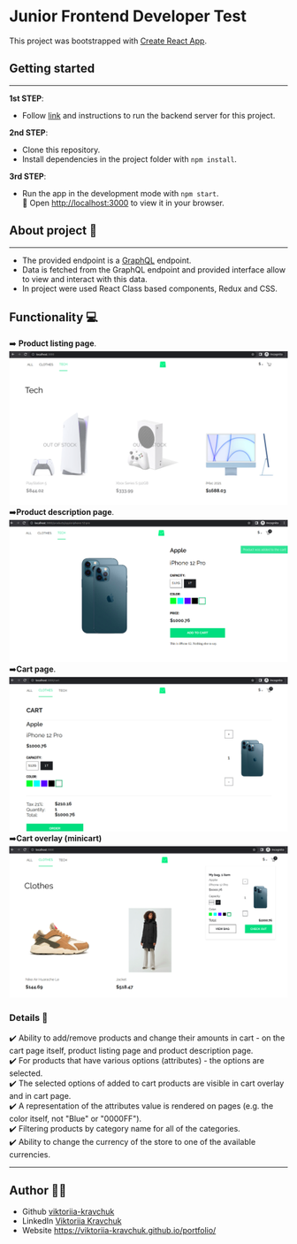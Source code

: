 # Junior Frontend Developer Test


This project was bootstrapped with [Create React App](https://github.com/facebook/create-react-app).

## Getting started

----

**1st STEP**:  

- Follow [link](https://github.com/scandiweb/junior-react-endpoint) and instructions to run the backend server for this project.  

**2nd STEP**:  

- Clone this repository.  
- Install dependencies in the project folder with `npm install`.  

**3rd STEP**:  

- Run the app in the development mode with `npm start`.  
🚀 Open [http://localhost:3000](http://localhost:3000) to view it in your browser.

## About project 📖  

----

- The provided endpoint is a [GraphQL](https://graphql.org/learn/) endpoint.  
- Data is fetched from the GraphQL endpoint and provided interface allow to view and interact with this data.  
- In project were used React Class based components, Redux and CSS.

## Functionality 💻

➡️ **Product listing page**.  
![products](/pdfs/products.png)
➡️**Product description page**.  
![pdp](/pdfs/pdp.png)
➡️**Cart page**.  
![cart](/pdfs/cart.png)
➡️**Cart overlay (minicart)**
![minicart](/pdfs/minicart.png)

### Details 📝  

✔️ Ability to add/remove products and change their amounts in cart - on the cart page itself, product listing page and product description page.  
✔️ For products that have various options (attributes) - the options are selected.  
✔️ The selected options of added to cart products are visible in cart overlay and in cart page.  
✔️ A representation of the attributes value is rendered on pages (e.g. the color itself, not "Blue" or "0000FF").  
✔️ Filtering products by category name for all of the categories.  
✔️ Ability to change the currency of the store to one of the available currencies.  

----

## Author 👩‍💻 

- Github [viktoriia-kravchuk](https://github.com/viktoriia-kravchuk)
- LinkedIn [Viktoriia Kravchuk](www.linkedin.com/in/viktoriia-kravchuk)
- Website <https://viktoriia-kravchuk.github.io/portfolio/>  
